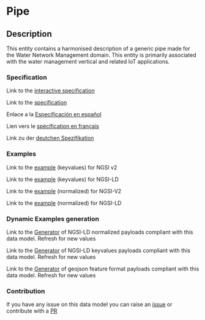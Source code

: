 # Pipe

## Description 

This entity contains a harmonised description of a generic pipe made for the Water Network Management domain. This entity is primarily associated with the water management vertical and related IoT applications.
### Specification

Link to the [interactive specification](https://swagger.lab.fiware.org/?url=https://smart-data-models.github.io/dataModel.WaterDistributionManagementEPANET/Pipe/swagger.yaml)

Link to the [specification](https://smart-data-models.github.io/dataModel.WaterDistributionManagementEPANET/Pipe/doc/spec.md)

Enlace a la [Especificación en español](https://smart-data-models.github.io/dataModel.WaterDistributionManagementEPANET/Pipe/doc/spec_ES.md)

Lien vers le [spécification en français](https://smart-data-models.github.io/dataModel.WaterDistributionManagementEPANET/Pipe/doc/spec_FR.md)

Link zu der [deutchen Spezifikation](https://smart-data-models.github.io/dataModel.WaterDistributionManagementEPANET/Pipe/doc/spec_DE.md)
### Examples

Link to the [example](https://smart-data-models.github.io/dataModel.WaterDistributionManagementEPANET/Pipe/examples/example.json) (keyvalues) for NGSI v2

Link to the [example](https://smart-data-models.github.io/dataModel.WaterDistributionManagementEPANET/Pipe/examples/example.jsonld) (keyvalues) for NGSI-LD

Link to the [example](https://smart-data-models.github.io/dataModel.WaterDistributionManagementEPANET/Pipe/examples/example-normalized.json) (normalized) for NGSI-V2

Link to the [example](https://smart-data-models.github.io/dataModel.WaterDistributionManagementEPANET/Pipe/examples/example-normalized.jsonld) (normalized) for NGSI-LD
### Dynamic Examples generation

Link to the [Generator](https://smartdatamodels.org/extra/ngsi-ld_generator_v0.92.php?schemaUrl=https://raw.githubusercontent.com/smart-data-models/dataModel.WaterDistributionManagementEPANET/master/Pipe/schema.json&email=info@smartdatamodels.org) of NGSI-LD normalized payloads compliant with this data model. Refresh for new values

Link to the [Generator](https://smartdatamodels.org/extra/ngsi-ld_generator_keyvalues_v0.92.php?schemaUrl=https://raw.githubusercontent.com/smart-data-models/dataModel.WaterDistributionManagementEPANET/master/Pipe/schema.json&email=info@smartdatamodels.org) of NGSI-LD keyvalues payloads compliant with this data model. Refresh for new values

Link to the [Generator](https://smartdatamodels.org/extra/geojson_features_generator_v1.0.php?schemaUrl=https://raw.githubusercontent.com/smart-data-models/dataModel.WaterDistributionManagementEPANET/master/Pipe/schema.json&email=info@smartdatamodels.org) of geojson feature format payloads compliant with this data model. Refresh for new values
### Contribution

 If you have any issue on this data model you can raise an [issue](https://github.com/smart-data-models/dataModel.WaterDistributionManagementEPANET/issues)  or contribute with a [PR](https://github.com/smart-data-models/dataModel.WaterDistributionManagementEPANET/pulls)